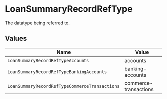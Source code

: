 # LoanSummaryRecordRefType

The datatype being referred to.


## Values

| Name                                           | Value                                          |
| ---------------------------------------------- | ---------------------------------------------- |
| `LoanSummaryRecordRefTypeAccounts`             | accounts                                       |
| `LoanSummaryRecordRefTypeBankingAccounts`      | banking-accounts                               |
| `LoanSummaryRecordRefTypeCommerceTransactions` | commerce-transactions                          |